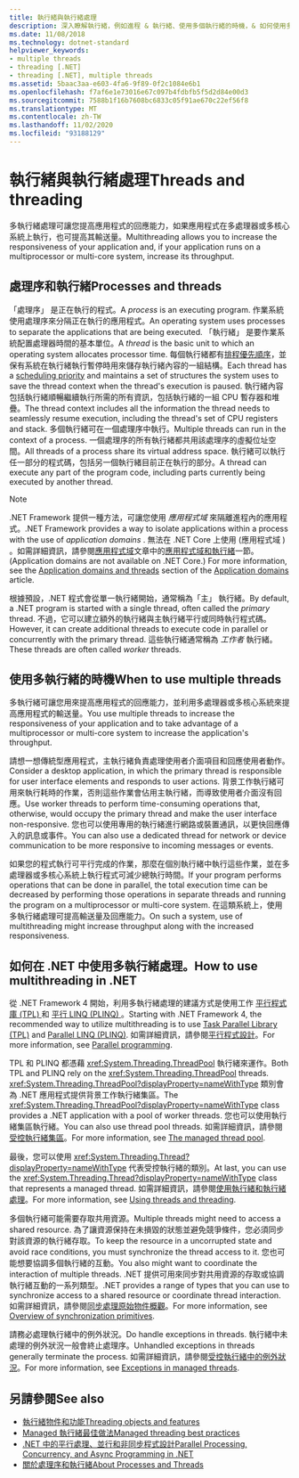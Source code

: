 ```yaml
---
title: 執行緒與執行緒處理
description: 深入瞭解執行緒，例如進程 & 執行緒、使用多個執行緒的時機，& 如何使用多執行緒來提高 .NET 中的回應能力或輸送量。
ms.date: 11/08/2018
ms.technology: dotnet-standard
helpviewer_keywords:
- multiple threads
- threading [.NET]
- threading [.NET], multiple threads
ms.assetid: 5baac3aa-e603-4fa6-9f89-0f2c1084e6b1
ms.openlocfilehash: f7af6e1e73016e67c097b4fdbfb5f5d2d84e00d3
ms.sourcegitcommit: 7588b1f16b7608bc6833c05f91ae670c22ef56f8
ms.translationtype: MT
ms.contentlocale: zh-TW
ms.lasthandoff: 11/02/2020
ms.locfileid: "93188129"
---
```

# <a name="threads-and-threading"></a><span data-ttu-id="e8986-103">執行緒與執行緒處理</span><span class="sxs-lookup"><span data-stu-id="e8986-103">Threads and threading</span></span>

<span data-ttu-id="e8986-104">多執行緒處理可讓您提高應用程式的回應能力，如果應用程式在多處理器或多核心系統上執行，也可提高其輸送量。</span><span class="sxs-lookup"><span data-stu-id="e8986-104">Multithreading allows you to increase the responsiveness of your application and, if your application runs on a multiprocessor or multi-core system, increase its throughput.</span></span>

## <a name="processes-and-threads"></a><span data-ttu-id="e8986-105">處理序和執行緒</span><span class="sxs-lookup"><span data-stu-id="e8986-105">Processes and threads</span></span>

<span data-ttu-id="e8986-106">「處理序」  是正在執行的程式。</span><span class="sxs-lookup"><span data-stu-id="e8986-106">A *process* is an executing program.</span></span> <span data-ttu-id="e8986-107">作業系統使用處理序來分隔正在執行的應用程式。</span><span class="sxs-lookup"><span data-stu-id="e8986-107">An operating system uses processes to separate the applications that are being executed.</span></span> <span data-ttu-id="e8986-108">「執行緒」  是要作業系統配置處理器時間的基本單位。</span><span class="sxs-lookup"><span data-stu-id="e8986-108">A *thread* is the basic unit to which an operating system allocates processor time.</span></span> <span data-ttu-id="e8986-109">每個執行緒都有[排程優先順序](scheduling-threads.md)，並保有系統在執行緒執行暫停時用來儲存執行緒內容的一組結構。</span><span class="sxs-lookup"><span data-stu-id="e8986-109">Each thread has a [scheduling priority](scheduling-threads.md) and maintains a set of structures the system uses to save the thread context when the thread's execution is paused.</span></span> <span data-ttu-id="e8986-110">執行緒內容包括執行緒順暢繼續執行所需的所有資訊，包括執行緒的一組 CPU 暫存器和堆疊。</span><span class="sxs-lookup"><span data-stu-id="e8986-110">The thread context includes all the information the thread needs to seamlessly resume execution, including the thread's set of CPU registers and stack.</span></span> <span data-ttu-id="e8986-111">多個執行緒可在一個處理序中執行。</span><span class="sxs-lookup"><span data-stu-id="e8986-111">Multiple threads can run in the context of a process.</span></span> <span data-ttu-id="e8986-112">一個處理序的所有執行緒都共用該處理序的虛擬位址空間。</span><span class="sxs-lookup"><span data-stu-id="e8986-112">All threads of a process share its virtual address space.</span></span> <span data-ttu-id="e8986-113">執行緒可以執行任一部分的程式碼，包括另一個執行緒目前正在執行的部分。</span><span class="sxs-lookup"><span data-stu-id="e8986-113">A thread can execute any part of the program code, including parts currently being executed by another thread.</span></span>

> [!NOTE]
> <span data-ttu-id="e8986-114">.NET Framework 提供一種方法，可讓您使用 *應用程式域* 來隔離進程內的應用程式。</span><span class="sxs-lookup"><span data-stu-id="e8986-114">.NET Framework provides a way to isolate applications within a process with the use of *application domains* .</span></span> <span data-ttu-id="e8986-115">無法在 .NET Core 上使用 (應用程式域 ) 。如需詳細資訊，請參閱[應用程式域](../../framework/app-domains/application-domains.md)文章中的[應用程式域和執行緒](../../framework/app-domains/application-domains.md#application-domains-and-threads)一節。</span><span class="sxs-lookup"><span data-stu-id="e8986-115">(Application domains are not available on .NET Core.) For more information, see the [Application domains and threads](../../framework/app-domains/application-domains.md#application-domains-and-threads) section of the [Application domains](../../framework/app-domains/application-domains.md) article.</span></span>

<span data-ttu-id="e8986-116">根據預設，.NET 程式會從單一執行緒開始，通常稱為「主」  執行緒。</span><span class="sxs-lookup"><span data-stu-id="e8986-116">By default, a .NET program is started with a single thread, often called the *primary* thread.</span></span> <span data-ttu-id="e8986-117">不過，它可以建立額外的執行緒與主執行緒平行或同時執行程式碼。</span><span class="sxs-lookup"><span data-stu-id="e8986-117">However, it can create additional threads to execute code in parallel or concurrently with the primary thread.</span></span> <span data-ttu-id="e8986-118">這些執行緒通常稱為 *工作者* 執行緒。</span><span class="sxs-lookup"><span data-stu-id="e8986-118">These threads are often called *worker* threads.</span></span>

## <a name="when-to-use-multiple-threads"></a><span data-ttu-id="e8986-119">使用多執行緒的時機</span><span class="sxs-lookup"><span data-stu-id="e8986-119">When to use multiple threads</span></span>

<span data-ttu-id="e8986-120">多執行緒可讓您用來提高應用程式的回應能力，並利用多處理器或多核心系統來提高應用程式的輸送量。</span><span class="sxs-lookup"><span data-stu-id="e8986-120">You use multiple threads to increase the responsiveness of your application and to take advantage of a multiprocessor or multi-core system to increase the application's throughput.</span></span>

<span data-ttu-id="e8986-121">請想一想傳統型應用程式，主執行緒負責處理使用者介面項目和回應使用者動作。</span><span class="sxs-lookup"><span data-stu-id="e8986-121">Consider a desktop application, in which the primary thread is responsible for user interface elements and responds to user actions.</span></span> <span data-ttu-id="e8986-122">背景工作執行緒可用來執行耗時的作業，否則這些作業會佔用主執行緒，而導致使用者介面沒有回應。</span><span class="sxs-lookup"><span data-stu-id="e8986-122">Use worker threads to perform time-consuming operations that, otherwise, would occupy the primary thread and make the user interface non-responsive.</span></span> <span data-ttu-id="e8986-123">您也可以使用專用的執行緒進行網路或裝置通訊，以更快回應傳入的訊息或事件。</span><span class="sxs-lookup"><span data-stu-id="e8986-123">You can also use a dedicated thread for network or device communication to be more responsive to incoming messages or events.</span></span>

<span data-ttu-id="e8986-124">如果您的程式執行可平行完成的作業，那麼在個別執行緒中執行這些作業，並在多處理器或多核心系統上執行程式可減少總執行時間。</span><span class="sxs-lookup"><span data-stu-id="e8986-124">If your program performs operations that can be done in parallel, the total execution time can be decreased by performing those operations in separate threads and running the program on a multiprocessor or multi-core system.</span></span> <span data-ttu-id="e8986-125">在這類系統上，使用多執行緒處理可提高輸送量及回應能力。</span><span class="sxs-lookup"><span data-stu-id="e8986-125">On such a system, use of multithreading might increase throughput along with the increased responsiveness.</span></span>

## <a name="how-to-use-multithreading-in-net"></a><span data-ttu-id="e8986-126">如何在 .NET 中使用多執行緒處理。</span><span class="sxs-lookup"><span data-stu-id="e8986-126">How to use multithreading in .NET</span></span>

<span data-ttu-id="e8986-127">從 .NET Framework 4 開始，利用多執行緒處理的建議方式是使用工作 [平行程式庫 (TPL) ](../parallel-programming/task-parallel-library-tpl.md) 和 [平行 LINQ (PLINQ) ](../parallel-programming/introduction-to-plinq.md)。</span><span class="sxs-lookup"><span data-stu-id="e8986-127">Starting with .NET Framework 4, the recommended way to utilize multithreading is to use [Task Parallel Library (TPL)](../parallel-programming/task-parallel-library-tpl.md) and [Parallel LINQ (PLINQ)](../parallel-programming/introduction-to-plinq.md).</span></span> <span data-ttu-id="e8986-128">如需詳細資訊，請參閱[平行程式設計](../parallel-programming/index.md)。</span><span class="sxs-lookup"><span data-stu-id="e8986-128">For more information, see [Parallel programming](../parallel-programming/index.md).</span></span>

<span data-ttu-id="e8986-129">TPL 和 PLINQ 都憑藉 <xref:System.Threading.ThreadPool> 執行緒來運作。</span><span class="sxs-lookup"><span data-stu-id="e8986-129">Both TPL and PLINQ rely on the <xref:System.Threading.ThreadPool> threads.</span></span> <span data-ttu-id="e8986-130"><xref:System.Threading.ThreadPool?displayProperty=nameWithType> 類別會為 .NET 應用程式提供背景工作執行緒集區。</span><span class="sxs-lookup"><span data-stu-id="e8986-130">The <xref:System.Threading.ThreadPool?displayProperty=nameWithType> class provides a .NET application with a pool of worker threads.</span></span> <span data-ttu-id="e8986-131">您也可以使用執行緒集區執行緒。</span><span class="sxs-lookup"><span data-stu-id="e8986-131">You can also use thread pool threads.</span></span> <span data-ttu-id="e8986-132">如需詳細資訊，請參閱[受控執行緒集區](the-managed-thread-pool.md)。</span><span class="sxs-lookup"><span data-stu-id="e8986-132">For more information, see [The managed thread pool](the-managed-thread-pool.md).</span></span>

<span data-ttu-id="e8986-133">最後，您可以使用 <xref:System.Threading.Thread?displayProperty=nameWithType> 代表受控執行緒的類別。</span><span class="sxs-lookup"><span data-stu-id="e8986-133">At last, you can use the <xref:System.Threading.Thread?displayProperty=nameWithType> class that represents a managed thread.</span></span> <span data-ttu-id="e8986-134">如需詳細資訊，請參閱[使用執行緒和執行緒處理](using-threads-and-threading.md)。</span><span class="sxs-lookup"><span data-stu-id="e8986-134">For more information, see [Using threads and threading](using-threads-and-threading.md).</span></span>

<span data-ttu-id="e8986-135">多個執行緒可能需要存取共用資源。</span><span class="sxs-lookup"><span data-stu-id="e8986-135">Multiple threads might need to access a shared resource.</span></span> <span data-ttu-id="e8986-136">為了讓資源保持在未損毀的狀態並避免競爭條件，您必須同步對該資源的執行緒存取。</span><span class="sxs-lookup"><span data-stu-id="e8986-136">To keep the resource in a uncorrupted state and avoid race conditions, you must synchronize the thread access to it.</span></span> <span data-ttu-id="e8986-137">您也可能想要協調多個執行緒的互動。</span><span class="sxs-lookup"><span data-stu-id="e8986-137">You also might want to coordinate the interaction of multiple threads.</span></span> <span data-ttu-id="e8986-138">.NET 提供可用來同步對共用資源的存取或協調執行緒互動的一系列類型。</span><span class="sxs-lookup"><span data-stu-id="e8986-138">.NET provides a range of types that you can use to synchronize access to a shared resource or coordinate thread interaction.</span></span> <span data-ttu-id="e8986-139">如需詳細資訊，請參閱[同步處理原始物件概觀](overview-of-synchronization-primitives.md)。</span><span class="sxs-lookup"><span data-stu-id="e8986-139">For more information, see [Overview of synchronization primitives](overview-of-synchronization-primitives.md).</span></span>

<span data-ttu-id="e8986-140">請務必處理執行緒中的例外狀況。</span><span class="sxs-lookup"><span data-stu-id="e8986-140">Do handle exceptions in threads.</span></span> <span data-ttu-id="e8986-141">執行緒中未處理的例外狀況一般會終止處理序。</span><span class="sxs-lookup"><span data-stu-id="e8986-141">Unhandled exceptions in threads generally terminate the process.</span></span> <span data-ttu-id="e8986-142">如需詳細資訊，請參閱[受控執行緒中的例外狀況](exceptions-in-managed-threads.md)。</span><span class="sxs-lookup"><span data-stu-id="e8986-142">For more information, see [Exceptions in managed threads](exceptions-in-managed-threads.md).</span></span>

## <a name="see-also"></a><span data-ttu-id="e8986-143">另請參閱</span><span class="sxs-lookup"><span data-stu-id="e8986-143">See also</span></span>

- [<span data-ttu-id="e8986-144">執行緒物件和功能</span><span class="sxs-lookup"><span data-stu-id="e8986-144">Threading objects and features</span></span>](threading-objects-and-features.md)
- [<span data-ttu-id="e8986-145">Managed 執行緒最佳做法</span><span class="sxs-lookup"><span data-stu-id="e8986-145">Managed threading best practices</span></span>](managed-threading-best-practices.md)
- [<span data-ttu-id="e8986-146">.NET 中的平行處理、並行和非同步程式設計</span><span class="sxs-lookup"><span data-stu-id="e8986-146">Parallel Processing, Concurrency, and Async Programming in .NET</span></span>](../parallel-processing-and-concurrency.md)
- [<span data-ttu-id="e8986-147">關於處理序和執行緒</span><span class="sxs-lookup"><span data-stu-id="e8986-147">About Processes and Threads</span></span>](/windows/desktop/procthread/about-processes-and-threads)
